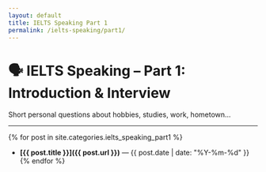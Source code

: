 ```yaml
---
layout: default
title: IELTS Speaking Part 1
permalink: /ielts-speaking/part1/
---
```


# 🗣️ IELTS Speaking – Part 1: Introduction & Interview

Short personal questions about hobbies, studies, work, hometown...

---

{% for post in site.categories.ielts_speaking_part1 %}
- **[{{ post.title }}]({{ post.url }})** — {{ post.date | date: "%Y-%m-%d" }}
{% endfor %}

